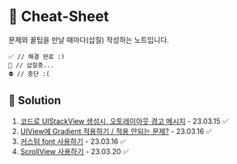 # 🔖 Cheat-Sheet
 문제와 꿀팁을 만날 때마다(삽질) 작성하는 노트입니다.
~~~
✅ // 해결 완료 :)
🚧 // 삽질중...
⛔️ // 중단 :(
~~~
 
## 💎 Solution
1. [코드로 UIStackView 생성시, 오토레이아웃 경고 메시지](Solution/1.md)  - 23.03.15 ✅
2. [UIView에 Gradient 적용하기 / 적용 안되는 문제?](Solution/2.md) - 23.03.16 ✅
3. [커스텀 font 사용하기](Solution/3.md) - 23.03.16 ✅
4. [ScrollView 사용하기](Solution/4.md) - 23.03.20 ✅